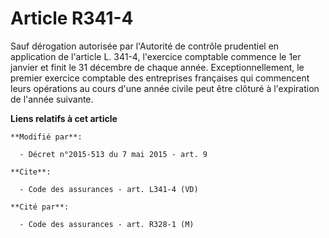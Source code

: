 # Article R341-4

Sauf dérogation autorisée par l'Autorité de contrôle prudentiel en application de l'article L. 341-4, l'exercice comptable
commence le 1er janvier et finit le 31 décembre de chaque année. Exceptionnellement, le premier exercice comptable des
entreprises françaises qui commencent leurs opérations au cours d'une année civile peut être clôturé à l'expiration de
l'année suivante.

**Liens relatifs à cet article**

	**Modifié par**:

	  - Décret n°2015-513 du 7 mai 2015 - art. 9

	**Cite**:

	  - Code des assurances - art. L341-4 (VD)

	**Cité par**:

	  - Code des assurances - art. R328-1 (M)
